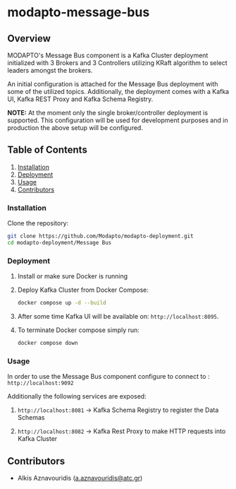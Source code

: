 # modapto-message-bus

## Overview

MODAPTO's Message Bus component is a Kafka Cluster deployment initialized with 3 Brokers and 3 Controllers utilizing KRaft algorithm to select leaders amongst the brokers.

An initial configuration is attached for the Message Bus deployment with some of the utilized topics. Additionally, the deployment comes with a Kafka UI, Kafka REST Proxy and Kafka Schema Registry.

**NOTE:** At the moment only the single broker/controller deployment is supported. This configuration will be used for development purposes and in production the above setup will be configured.

## Table of Contents

1. [Installation](#installation)
2. [Deployment](#deployment)
3. [Usage](#usage)
4. [Contributors](#contributors)

### Installation

Clone the repository:

```sh
git clone https://github.com/Modapto/modapto-deployment.git
cd modapto-deployment/Message Bus
```

### Deployment

1. Install or make sure Docker is running

2. Deploy Kafka Cluster from Docker Compose:

    ```sh
    docker compose up -d --build
   ```

3. After some time Kafka UI will be available on: `http://localhost:8095`.

4. To terminate Docker compose simply run:

    ```sh
    docker compose down
    ```

### Usage

In order to use the Message Bus component configure to connect to : `http://localhost:9092`

Additionally the following services are exposed:

1. `http://localhost:8081` -> Kafka Schema Registry to register the Data Schemas

2. `http://localhost:8082` -> Kafka Rest Proxy to make HTTP requests into Kafka Cluster

## Contributors

- Alkis Aznavouridis (<a.aznavouridis@atc.gr>)

